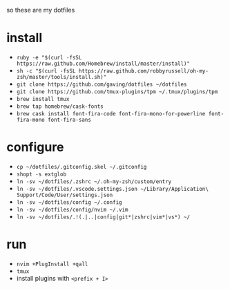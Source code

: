 so these are my dotfiles

# install

* `ruby -e "$(curl -fsSL https://raw.github.com/Homebrew/install/master/install)"`
* `sh -c "$(curl -fsSL https://raw.github.com/robbyrussell/oh-my-zsh/master/tools/install.sh)"`
* `git clone https://github.com/gaving/dotfiles ~/dotfiles` 
* `git clone https://github.com/tmux-plugins/tpm ~/.tmux/plugins/tpm`
* `brew install tmux`
* `brew tap homebrew/cask-fonts`
* `brew cask install font-fira-code font-fira-mono-for-powerline font-fira-mono font-fira-sans`

# configure

* `cp ~/dotfiles/.gitconfig.skel ~/.gitconfig`
* `shopt -s extglob`
* `ln -sv ~/dotfiles/.zshrc ~/.oh-my-zsh/custom/entry`
* `ln -sv ~/dotfiles/.vscode.settings.json ~/Library/Application\ Support/Code/User/settings.json`
* `ln -sv ~/dotfiles/config ~/.config`
* `ln -sv ~/dotfiles/config/nvim ~/.vim`
* `ln -sv ~/dotfiles/.!(.|..|config|git*|zshrc|vim*|vs*) ~/`

# run

* `nvim +PlugInstall +qall`
* `tmux`
* install plugins with `<prefix + I>`